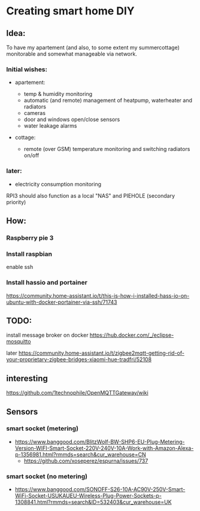 # Creating smart home DIY

## Idea: 
To have my apartement (and also, to some extent my summercottage) monitorable and somewhat manageable via network.

### Initial wishes:
- apartement:
  - temp & humidity monitoring
  - automatic (and remote) management of heatpump, waterheater and radiators
  - cameras
  - door and windows open/close sensors
  - water leakage alarms
  
- cottage:
  - remote (over GSM) temperature monitoring and switching radiators on/off

### later:
- electricity consumption monitoring

RPI3 should also function as a local "NAS" and PIEHOLE (secondary priority)

## How:
### Raspberry pie 3

### Install raspbian
enable ssh

### Install hassio and portainer
https://community.home-assistant.io/t/this-is-how-i-installed-hass-io-on-ubuntu-with-docker-portainer-via-ssh/71743


## TODO:

install message broker on docker
https://hub.docker.com/_/eclipse-mosquitto


later
https://community.home-assistant.io/t/zigbee2mqtt-getting-rid-of-your-proprietary-zigbee-bridges-xiaomi-hue-tradfri/52108


## interesting
https://github.com/1technophile/OpenMQTTGateway/wiki


## Sensors
### smart socket (metering)
- https://www.banggood.com/BlitzWolf-BW-SHP6-EU-Plug-Metering-Version-WIFI-Smart-Socket-220V-240V-10A-Work-with-Amazon-Alexa-p-1356981.html?rmmds=search&cur_warehouse=CN
  - https://github.com/xoseperez/espurna/issues/737

### smart socket (no metering)
- https://www.banggood.com/SONOFF-S26-10A-AC90V-250V-Smart-WiFi-Socket-USUKAUEU-Wireless-Plug-Power-Sockets-p-1308841.html?rmmds=search&ID=532403&cur_warehouse=UK
